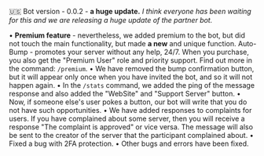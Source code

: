 🇺🇸 Bot version - 0.0.2 - **a huge update.**
*I think everyone has been waiting for this and we are releasing a huge update of the partner bot.*

• **Premium feature** - nevertheless, we added premium to the bot, but did not touch the main functionality, but made ____a new____ and unique function.
Auto-Bump - promotes your server without any help, 24/7. When you purchase, you also get the "Premium User" role and priority support.
Find out more in the command: `/premium`.
• We have removed the bump confirmation button, but it will appear only once when you have invited the bot, and so it will not happen again.
• In the `/stats` command, we added the ping of the message response and also added the "WebSite" and "Support Server" button.
• Now, if someone else's user pokes a button, our bot will write that you do not have such opportunities.
• We have added responses to complaints for users. If you have complained about some server, then you will receive a response "The complaint is approved" or vice versa. The message will also be sent to the creator of the server that the participant complained about.
• Fixed a bug with 2FA protection.
• Other bugs and errors have been fixed.
